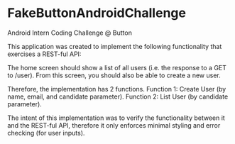 # FakeButtonAndroidChallenge
Android Intern Coding Challenge @ Button

This application was created to implement the following functionality that exercises a REST-ful API:

The home screen should show a list of all users (i.e. the response to a GET to /user).
From this screen, you should also be able to create a new user.

Therefore, the implementation has 2 functions.
Function 1: Create User (by name, email, and candidate parameter).
Function 2: List User (by candidate parameter).

The intent of this implementation was to verify the functionality between it and the REST-ful API, therefore it only enforces minimal styling and error checking (for user inputs).
